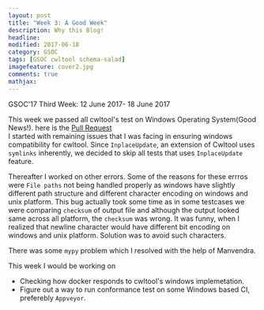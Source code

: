 ```yaml
---
layout: post
title: "Week 3: A Good Week"
description: Why this Blog!
headline: 
modified: 2017-06-18
category: GSOC
tags: [GSOC cwltool schema-salad]
imagefeature: cover2.jpg
comments: true
mathjax: 
---
```


GSOC'17 Third Week: 12 June 2017- 18 June 2017


This week we passed all cwltool's test on Windows Operating System(Good News!). here is the [Pull Request](https://github.com/common-workflow-language/cwltool/pull/419)  
I started with remaining issues that I was facing in ensuring windows compatibility for cwltool. Since `InplaceUpdate`, an extension
of Cwltool uses `symlinks` inherently, we decided to skip all tests that uses `InplaceUpdate` feature.

Thereafter I worked on other errors. Some of the reasons for these errros were `File paths` not being handled
properly as windows have slightly different path structure and different character encoding on windows and unix platform. This bug actually took some time as in some testcases we were comparing 
`checksum` of output file and although the output looked same across all platform, the `checksum` was wrong. It was funny, when I realized that newline character would have different bit encoding on windows and unix platform.
Solution was to avoid such characters.

There was some `mypy` problem which I resolved with the help of Manvendra.  

This week I would be working on
* Checking how docker responds to cwltool's windows implemetation.
* Figure out a way to run conformance test on some Windows based CI, preferebly `Appveyor`.
